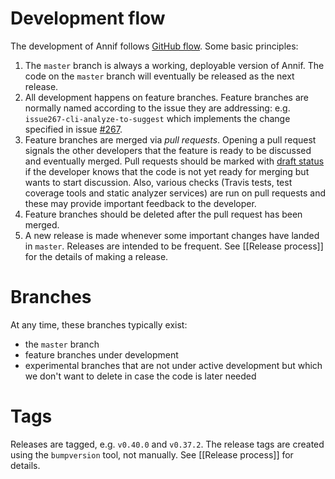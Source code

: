 # Development flow

The development of Annif follows [GitHub flow](https://guides.github.com/introduction/flow/). Some basic principles:

1. The `master` branch is always a working, deployable version of Annif.  The code on the `master` branch will eventually be released as the next release.
2. All development happens on feature branches. Feature branches are normally named according to the issue they are addressing: e.g. `issue267-cli-analyze-to-suggest` which implements the change specified in issue [#267](https://github.com/NatLibFi/Annif/issues/267).
3. Feature branches are merged via *pull requests*. Opening a pull request signals the other developers that the feature is ready to be discussed and eventually merged. Pull requests should be marked with [draft status](https://github.blog/2019-02-14-introducing-draft-pull-requests/) if the developer knows that the code is not yet ready for merging but wants to start discussion. Also, various checks (Travis tests, test coverage tools and static analyzer services) are run on pull requests and these may provide important feedback to the developer.
4. Feature branches should be deleted after the pull request has been merged.
5. A new release is made whenever some important changes have landed in `master`. Releases are intended to be frequent. See [[Release process]] for the details of making a release.

# Branches

At any time, these branches typically exist:
* the `master` branch
* feature branches under development
* experimental branches that are not under active development but which we don't want to delete in case the code is later needed

# Tags

Releases are tagged, e.g. `v0.40.0` and `v0.37.2`. The release tags are created using the `bumpversion` tool, not manually. See [[Release process]] for details.